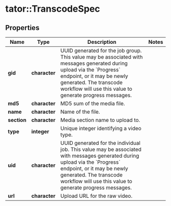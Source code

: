 # tator::TranscodeSpec

## Properties
Name | Type | Description | Notes
------------ | ------------- | ------------- | -------------
**gid** | **character** | UUID generated for the job group. This value may be associated with messages generated during upload via the &#x60;Progress&#x60; endpoint, or it may be newly generated. The transcode workflow will use this value to generate progress messages. | 
**md5** | **character** | MD5 sum of the media file. | 
**name** | **character** | Name of the file. | 
**section** | **character** | Media section name to upload to. | 
**type** | **integer** | Unique integer identifying a video type. | 
**uid** | **character** | UUID generated for the individual job. This value may be associated with messages generated during upload via the &#x60;Progress&#x60; endpoint, or it may be newly generated. The transcode workflow will use this value to generate progress messages. | 
**url** | **character** | Upload URL for the raw video. | 


